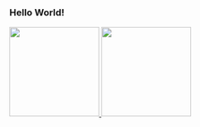 ### Hello World!

<div>
  <a href="https://github.com/HenriqueZPastre">
  <img height="160em" src="https://github-readme-stats.vercel.app/api?username=HenriqueZPastre&show_icons=true&theme=dark"/>
  <img height="160em" src="https://github-readme-stats.vercel.app/api/top-langs/?username=HenriqueZPastre&layout=compact&langs_count=7&theme=dark"/>
</div>
